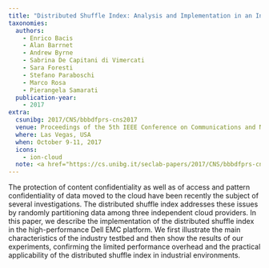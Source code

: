 ```yaml
---
title: "Distributed Shuffle Index: Analysis and Implementation in an Industrial Testbed"
taxonomies:
  authors:
    - Enrico Bacis
    - Alan Barrnet
    - Andrew Byrne
    - Sabrina De Capitani di Vimercati
    - Sara Foresti
    - Stefano Paraboschi
    - Marco Rosa
    - Pierangela Samarati
  publication-year:
    - 2017
extra:
  csunibg: 2017/CNS/bbbdfprs-cns2017
  venue: Proceedings of the 5th IEEE Conference on Communications and Network Security (CNS)
  where: Las Vegas, USA
  when: October 9-11, 2017
  icons:
    - ion-cloud
  note: <a href="https://cs.unibg.it/seclab-papers/2017/CNS/bbbdfprs-cns2017-poster.pdf">Poster</a>
---
```


The protection of content confidentiality as well as of
access and pattern confidentiality of data moved to the cloud have
been recently the subject of several investigations. The distributed
shuffle index addresses these issues by randomly partitioning
data among three independent cloud providers. In this paper, we
describe the implementation of the distributed shuffle index in
the high-performance Dell EMC platform. We first illustrate the
main characteristics of the industry testbed and then show the
results of our experiments, confirming the limited performance
overhead and the practical applicability of the distributed shuffle
index in industrial environments.
